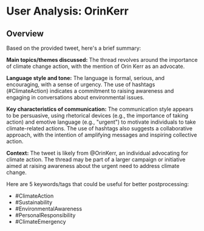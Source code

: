 # User Analysis: OrinKerr

## Overview

Based on the provided tweet, here's a brief summary:

**Main topics/themes discussed:**
The thread revolves around the importance of climate change action, with the mention of Orin Kerr as an advocate.

**Language style and tone:**
The language is formal, serious, and encouraging, with a sense of urgency. The use of hashtags (#ClimateAction) indicates a commitment to raising awareness and engaging in conversations about environmental issues.

**Key characteristics of communication:**
The communication style appears to be persuasive, using rhetorical devices (e.g., the importance of taking action) and emotive language (e.g., "urgent") to motivate individuals to take climate-related actions. The use of hashtags also suggests a collaborative approach, with the intention of amplifying messages and inspiring collective action.

**Context:**
The tweet is likely from @OrinKerr, an individual advocating for climate action. The thread may be part of a larger campaign or initiative aimed at raising awareness about the urgent need to address climate change.

Here are 5 keywords/tags that could be useful for better postprocessing:

* #ClimateAction
* #Sustainability
* #EnvironmentalAwareness
* #PersonalResponsibility
* #ClimateEmergency